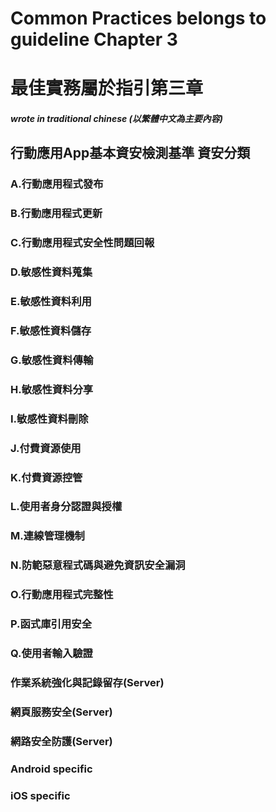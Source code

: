 # Common Practices belongs to guideline Chapter 3
# 最佳實務屬於指引第三章
##### wrote in traditional chinese (以繁體中文為主要內容)
## 行動應用App基本資安檢測基準 資安分類
### A.行動應用程式發布
### B.行動應用程式更新
### C.行動應用程式安全性問題回報
### D.敏感性資料蒐集
### E.敏感性資料利用
### F.敏感性資料儲存
### G.敏感性資料傳輸
### H.敏感性資料分享
### I.敏感性資料刪除
### J.付費資源使用
### K.付費資源控管
### L.使用者身分認證與授權
### M.連線管理機制
### N.防範惡意程式碼與避免資訊安全漏洞
### O.行動應用程式完整性
### P.函式庫引用安全
### Q.使用者輸入驗證
### 作業系統強化與記錄留存(Server)
### 網頁服務安全(Server)
### 網路安全防護(Server)
### Android specific
### iOS specific
